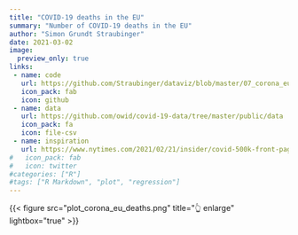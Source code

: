 ```yaml
---
title: "COVID-19 deaths in the EU"
summary: "Number of COVID-19 deaths in the EU"
author: "Simon Grundt Straubinger"
date: 2021-03-02
image:
  preview_only: true
links:
 - name: code
   url: https://github.com/Straubinger/dataviz/blob/master/07_corona_eu_deaths/corona_eu_deaths.R
   icon_pack: fab
   icon: github
 - name: data
   url: https://github.com/owid/covid-19-data/tree/master/public/data
   icon_pack: fa
   icon: file-csv
 - name: inspiration
   url: https://www.nytimes.com/2021/02/21/insider/covid-500k-front-page.html
#   icon_pack: fab
#   icon: twitter
#categories: ["R"]
#tags: ["R Markdown", "plot", "regression"]
---
```


{{< figure src="plot_corona_eu_deaths.png" title="👆 enlarge" lightbox="true" >}}